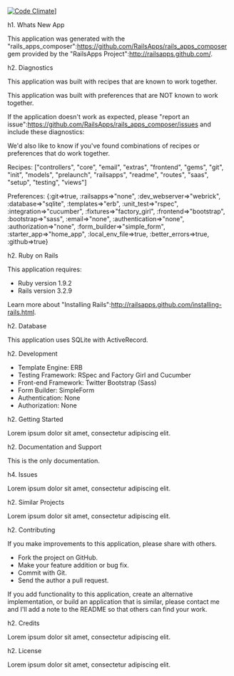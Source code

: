 [![Code Climate](https://codeclimate.com/badge.png)](https://codeclimate.com/github/ecnalyr/whats_new_app)]

h1. Whats New App

This application was generated with the "rails_apps_composer":https://github.com/RailsApps/rails_apps_composer gem provided by the "RailsApps Project":http://railsapps.github.com/.

h2. Diagnostics

This application was built with recipes that are known to work together.

This application was built with preferences that are NOT known to work together.

If the application doesn't work as expected, please "report an issue":https://github.com/RailsApps/rails_apps_composer/issues and include these diagnostics:

We'd also like to know if you've found combinations of recipes or preferences that do work together.

Recipes:
["controllers", "core", "email", "extras", "frontend", "gems", "git", "init", "models", "prelaunch", "railsapps", "readme", "routes", "saas", "setup", "testing", "views"]

Preferences:
{:git=>true, :railsapps=>"none", :dev_webserver=>"webrick", :database=>"sqlite", :templates=>"erb", :unit_test=>"rspec", :integration=>"cucumber", :fixtures=>"factory_girl", :frontend=>"bootstrap", :bootstrap=>"sass", :email=>"none", :authentication=>"none", :authorization=>"none", :form_builder=>"simple_form", :starter_app=>"home_app", :local_env_file=>true, :better_errors=>true, :github=>true}

h2. Ruby on Rails

This application requires:

* Ruby version 1.9.2
* Rails version 3.2.9

Learn more about "Installing Rails":http://railsapps.github.com/installing-rails.html.

h2. Database

This application uses SQLite with ActiveRecord.

h2. Development

* Template Engine: ERB
* Testing Framework: RSpec and Factory Girl and Cucumber
* Front-end Framework: Twitter Bootstrap (Sass)
* Form Builder: SimpleForm
* Authentication: None
* Authorization: None





h2. Getting Started

Lorem ipsum dolor sit amet, consectetur adipiscing elit.

h2. Documentation and Support

This is the only documentation.

h4. Issues

Lorem ipsum dolor sit amet, consectetur adipiscing elit.

h2. Similar Projects

Lorem ipsum dolor sit amet, consectetur adipiscing elit.

h2. Contributing

If you make improvements to this application, please share with others.

* Fork the project on GitHub.
* Make your feature addition or bug fix.
* Commit with Git.
* Send the author a pull request.

If you add functionality to this application, create an alternative implementation, or build an application that is similar, please contact me and I'll add a note to the README so that others can find your work.

h2. Credits

Lorem ipsum dolor sit amet, consectetur adipiscing elit.

h2. License

Lorem ipsum dolor sit amet, consectetur adipiscing elit.